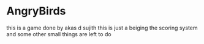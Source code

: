 # AngryBirds
this is a game done by akas d sujith
this is just a beiging 
the scoring system and some other small things are left to do


